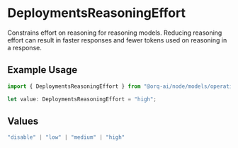 # DeploymentsReasoningEffort

Constrains effort on reasoning for reasoning models. Reducing reasoning effort can result in faster responses and fewer tokens used on reasoning in a response.

## Example Usage

```typescript
import { DeploymentsReasoningEffort } from "@orq-ai/node/models/operations";

let value: DeploymentsReasoningEffort = "high";
```

## Values

```typescript
"disable" | "low" | "medium" | "high"
```